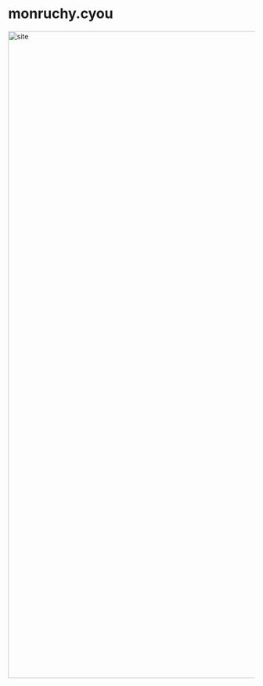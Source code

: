 # monruchy.cyou

<img width="2557" height="1319" alt="site" src="https://github.com/user-attachments/assets/61cf5641-41b1-4a80-bbd3-9d4c174c7cc5" />
